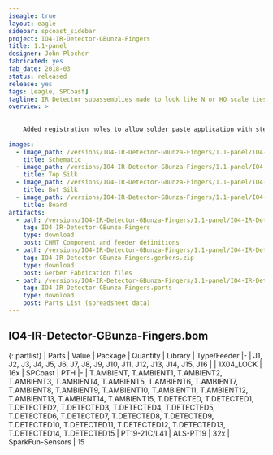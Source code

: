 ```yaml
---
iseagle: true
layout: eagle
sidebar: spcoast_sidebar
project: IO4-IR-Detector-GBunza-Fingers
title: 1.1-panel
designer: John Plocher
fabricated: yes
fab_date: 2018-03
status: released
release: yes
tags: [eagle, SPCoast]
tagline: IR Detector subassemblies made to look like N or HO scale ties.
overview: >
    
    
    Added registration holes to allow solder paste application with stencil.
    
images:
  - image_path: /versions/IO4-IR-Detector-GBunza-Fingers/1.1-panel/IO4-IR-Detector-GBunza-Fingers.sch.png
    title: Schematic
  - image_path: /versions/IO4-IR-Detector-GBunza-Fingers/1.1-panel/IO4-IR-Detector-GBunza-Fingers.top.brd.png
    title: Top Silk
  - image_path: /versions/IO4-IR-Detector-GBunza-Fingers/1.1-panel/IO4-IR-Detector-GBunza-Fingers.bot.brd.png
    title: Bot Silk
  - image_path: /versions/IO4-IR-Detector-GBunza-Fingers/1.1-panel/IO4-IR-Detector-GBunza-Fingers.brd.png
    title: Board
artifacts:
  - path: /versions/IO4-IR-Detector-GBunza-Fingers/1.1-panel/IO4-IR-Detector-GBunza-Fingers.dpv
    tag: IO4-IR-Detector-GBunza-Fingers
    type: download
    post: CHMT Component and feeder definitions
  - path: /versions/IO4-IR-Detector-GBunza-Fingers/1.1-panel/IO4-IR-Detector-GBunza-Fingers.gerbers.zip
    tag: IO4-IR-Detector-GBunza-Fingers.gerbers.zip
    type: download
    post: Gerber Fabrication files
  - path: /versions/IO4-IR-Detector-GBunza-Fingers/1.1-panel/IO4-IR-Detector-GBunza-Fingers.parts.csv
    tag: IO4-IR-Detector-GBunza-Fingers.parts
    type: download
    post: Parts List (spreadsheet data)
---
```


## IO4-IR-Detector-GBunza-Fingers.bom

{:.partlist}
| Parts | Value | Package | Quantity | Library | Type/Feeder
|-
| J1, J2, J3, J4, J5, J6, J7, J8, J9, J10, J11, J12, J13, J14, J15, J16 |  | 1X04_LOCK | 16x | SPCoast | PTH
|-
| T.AMBIENT, T.AMBIENT1, T.AMBIENT2, T.AMBIENT3, T.AMBIENT4, T.AMBIENT5, T.AMBIENT6, T.AMBIENT7, T.AMBIENT8, T.AMBIENT9, T.AMBIENT10, T.AMBIENT11, T.AMBIENT12, T.AMBIENT13, T.AMBIENT14, T.AMBIENT15, T.DETECTED, T.DETECTED1, T.DETECTED2, T.DETECTED3, T.DETECTED4, T.DETECTED5, T.DETECTED6, T.DETECTED7, T.DETECTED8, T.DETECTED9, T.DETECTED10, T.DETECTED11, T.DETECTED12, T.DETECTED13, T.DETECTED14, T.DETECTED15 | PT19-21C/L41 | ALS-PT19 | 32x | SparkFun-Sensors | 15
